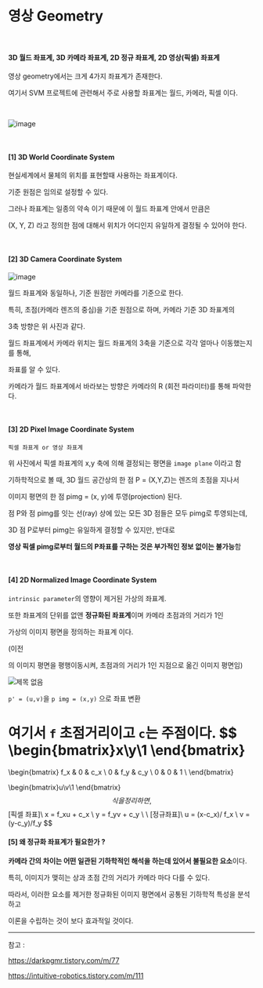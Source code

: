 # 영상 Geometry 

<br>

#### **3D 월드 좌표계, 3D 카메라 좌표계, 2D 정규 좌표계, 2D 영상(픽셀) 좌표계**

영상 geometry에서는 크게 4가지 좌표계가 존재한다.

여기서 SVM 프로젝트에 관련해서 주로 사용할 좌표계는 월드, 카메라, 픽셀 이다.

<br>

![image](https://user-images.githubusercontent.com/89068148/196459714-2b97c63a-183f-4b72-9fa5-039d21492013.png)

<br>

#### [1] 3D World Coordinate System

현실세계에서 물체의 위치를 표현할때 사용하는 좌표계이다.

기준 원점은 임의로 설정할 수 있다. 

그러나 좌표계는 일종의 약속 이기 때문에 이 월드 좌표계 안에서 만큼은 

(X, Y, Z) 라고 정의한 점에 대해서 위치가 어디인지 유일하게 결정될 수 있어야 한다.

<br>

#### [2] 3D Camera Coordinate System

![image](https://user-images.githubusercontent.com/89068148/196462590-614252fd-33e9-4a0d-a7b2-d6e95c60f514.png)

월드 좌표계와 동일하나, 기준 원점만 카메라를 기준으로 한다.

특히, 초점(카메라 렌즈의 중심)을 기준 원점으로 하며, 카메라 기준 3D 좌표계의 

3축 방향은 위 사진과 같다.

월드 좌표계에서 카메라 위치는 월드 좌표계의 3축을 기준으로 각각 얼마나 이동했는지를 통해, 

좌표를 알 수 있다.

카메라가 월드 좌표계에서 바라보는 방향은 카메라의 R (회전 파라미터)를 통해 파악한다. 

<br>

#### [3] 2D Pixel Image Coordinate System

`픽셀 좌표계 or 영상 좌표계`

위 사진에서 픽셀 좌표계의 x,y 축에 의해 결정되는 평면을 `image plane` 이라고 함

기하학적으로 볼 때, 3D 월드 공간상의 한 점 P = (X,Y,Z)는 렌즈의 초점을 지나서 

이미지 평면의 한 점 pimg = (x, y)에 투영(projection) 된다.

점 P와 점 pimg를 잇는 선(ray) 상에 있는 모든 3D 점들은 모두 pimg로 투영되는데, 

3D 점 P로부터 pimg는 유일하게 결정할 수 있지만, 반대로 

**영상 픽셀 pimg로부터 월드의 P좌표를 구하는 것은 부가적인 정보 없이는 불가능**함

 <br>

#### [4] 2D Normalized Image Coordinate System

`intrinsic parameter`의 영향이 제거된 가상의 좌표계.

또한 좌표계의 단위를 없앤 **정규화된 좌표계**이며 카메라 초점과의 거리가 1인 

가상의 이미지 평면을 정의하는 좌표계 이다.

(이전

의 이미지 평면을 평행이동시켜, 초점과의 거리가 1인 지점으로 옮긴 이미지 평면임)

![제목 없음](https://user-images.githubusercontent.com/89068148/197330037-97ddc196-50bd-41b4-bee6-04dced6ba5c4.png)

`p' = (u,v)`을   `p img = (x,y)` 으로 좌표 변환

여기서 `f` 초점거리이고 `c`는 주점이다.
$$
\begin{bmatrix}x\\y\\1 \end{bmatrix}
=
\begin{bmatrix}
f_x & 0 & c_x \\
0 & f_y & c_y \\
0 & 0 & 1 \\
\end{bmatrix}

\begin{bmatrix}u\\v\\1 \end{bmatrix}
$$
식을 정리하면,
$$
[픽셀 좌표]\\
x = f_xu + c_x
\\
y = f_yv + c_y
\\
\\
[정규좌표]\\
u = (x-c_x)/ f_x
\\
v = (y-c_y)/f_y
$$
<br>

#### [5] 왜 정규화 좌표계가 필요한가 ?

**카메라 간의 차이는 어떤 일관된 기하학적인 해석을 하는데 있어서 불필요한 요소**이다. 

특히, 이미지가 맺히는 상과 초점 간의 거리가 카메라 마다 다를 수 있다.

따라서, 이러한 요소를 제거한 정규화된 이미지 평면에서 공통된 기하학적 특성을 분석하고 

이론을 수립하는 것이 보다 효과적일 것이다.

---

참고 : 

https://darkpgmr.tistory.com/m/77

https://intuitive-robotics.tistory.com/m/111